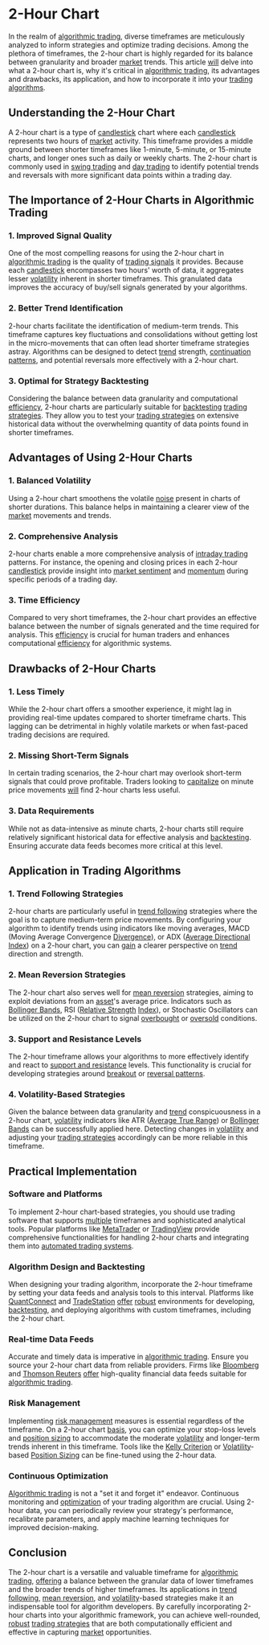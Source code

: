 # 2-Hour Chart

In the realm of [algorithmic trading](../a/algorithmic_trading.md), diverse timeframes are meticulously analyzed to inform strategies and optimize trading decisions. Among the plethora of timeframes, the 2-hour chart is highly regarded for its balance between granularity and broader [market](../m/market.md) trends. This article [will](../w/will.md) delve into what a 2-hour chart is, why it's critical in [algorithmic trading](../a/algorithmic_trading.md), its advantages and drawbacks, its application, and how to incorporate it into your [trading algorithms](../t/trading_algorithms.md).

## Understanding the 2-Hour Chart

A 2-hour chart is a type of [candlestick](../c/candlestick.md) chart where each [candlestick](../c/candlestick.md) represents two hours of [market](../m/market.md) activity. This timeframe provides a middle ground between shorter timeframes like 1-minute, 5-minute, or 15-minute charts, and longer ones such as daily or weekly charts. The 2-hour chart is commonly used in [swing trading](../s/swing_trading.md) and [day trading](../d/day_trading.md) to identify potential trends and reversals with more significant data points within a trading day.

## The Importance of 2-Hour Charts in Algorithmic Trading

### 1. Improved Signal Quality

One of the most compelling reasons for using the 2-hour chart in [algorithmic trading](../a/algorithmic_trading.md) is the quality of [trading signals](../t/trading_signals.md) it provides. Because each [candlestick](../c/candlestick.md) encompasses two hours' worth of data, it aggregates lesser [volatility](../v/volatility.md) inherent in shorter timeframes. This granulated data improves the accuracy of buy/sell signals generated by your algorithms.

### 2. Better Trend Identification

2-hour charts facilitate the identification of medium-term trends. This timeframe captures key fluctuations and consolidations without getting lost in the micro-movements that can often lead shorter timeframe strategies astray. Algorithms can be designed to detect [trend](../t/trend.md) strength, [continuation patterns](../c/continuation_patterns.md), and potential reversals more effectively with a 2-hour chart.

### 3. Optimal for Strategy Backtesting

Considering the balance between data granularity and computational [efficiency](../e/efficiency.md), 2-hour charts are particularly suitable for [backtesting](../b/backtesting.md) [trading strategies](../t/trading_strategies.md). They allow you to test your [trading strategies](../t/trading_strategies.md) on extensive historical data without the overwhelming quantity of data points found in shorter timeframes.

## Advantages of Using 2-Hour Charts

### 1. Balanced Volatility

Using a 2-hour chart smoothens the volatile [noise](../n/noise.md) present in charts of shorter durations. This balance helps in maintaining a clearer view of the [market](../m/market.md) movements and trends. 

### 2. Comprehensive Analysis

2-hour charts enable a more comprehensive analysis of [intraday trading](../i/intraday_trading.md) patterns. For instance, the opening and closing prices in each 2-hour [candlestick](../c/candlestick.md) provide insight into [market sentiment](../m/market_sentiment.md) and [momentum](../m/momentum.md) during specific periods of a trading day.

### 3. Time Efficiency

Compared to very short timeframes, the 2-hour chart provides an effective balance between the number of signals generated and the time required for analysis. This [efficiency](../e/efficiency.md) is crucial for human traders and enhances computational [efficiency](../e/efficiency.md) for algorithmic systems.

## Drawbacks of 2-Hour Charts

### 1. Less Timely

While the 2-hour chart offers a smoother experience, it might lag in providing real-time updates compared to shorter timeframe charts. This lagging can be detrimental in highly volatile markets or when fast-paced trading decisions are required.

### 2. Missing Short-Term Signals

In certain trading scenarios, the 2-hour chart may overlook short-term signals that could prove profitable. Traders looking to [capitalize](../c/capitalize.md) on minute price movements [will](../w/will.md) find 2-hour charts less useful.

### 3. Data Requirements

While not as data-intensive as minute charts, 2-hour charts still require relatively significant historical data for effective analysis and [backtesting](../b/backtesting.md). Ensuring accurate data feeds becomes more critical at this level.

## Application in Trading Algorithms

### 1. Trend Following Strategies

2-hour charts are particularly useful in [trend following](../t/trend_following.md) strategies where the goal is to capture medium-term price movements. By configuring your algorithm to identify trends using indicators like moving averages, MACD (Moving Average Convergence [Divergence](../d/divergence.md)), or ADX ([Average Directional Index](../a/average_directional_index_(adx).md)) on a 2-hour chart, you can [gain](../g/gain.md) a clearer perspective on [trend](../t/trend.md) direction and strength.

### 2. Mean Reversion Strategies

The 2-hour chart also serves well for [mean reversion](../m/mean_reversion.md) strategies, aiming to exploit deviations from an [asset](../a/asset.md)'s average price. Indicators such as [Bollinger Bands](../b/bollinger_bands.md), RSI ([Relative Strength](../r/relative_strength.md) [Index](../i/index_instrument.md)), or Stochastic Oscillators can be utilized on the 2-hour chart to signal [overbought](../o/overbought.md) or [oversold](../o/oversold.md) conditions.

### 3. Support and Resistance Levels

The 2-hour timeframe allows your algorithms to more effectively identify and react to [support and resistance](../s/support_and_resistance.md) levels. This functionality is crucial for developing strategies around [breakout](../b/breakout.md) or [reversal patterns](../r/reversal_patterns.md).

### 4. Volatility-Based Strategies

Given the balance between data granularity and [trend](../t/trend.md) conspicuousness in a 2-hour chart, [volatility](../v/volatility.md) indicators like ATR ([Average True Range](../a/average_true_range_(atr).md)) or [Bollinger Bands](../b/bollinger_bands.md) can be successfully applied here. Detecting changes in [volatility](../v/volatility.md) and adjusting your [trading strategies](../t/trading_strategies.md) accordingly can be more reliable in this timeframe.

## Practical Implementation

### Software and Platforms

To implement 2-hour chart-based strategies, you should use trading software that supports [multiple](../m/multiple.md) timeframes and sophisticated analytical tools. Popular platforms like [MetaTrader](https://www.metatrader4.com/) or [TradingView](https://www.tradingview.com/) provide comprehensive functionalities for handling 2-hour charts and integrating them into [automated trading systems](../a/automated_trading_systems.md).

### Algorithm Design and Backtesting

When designing your trading algorithm, incorporate the 2-hour timeframe by setting your data feeds and analysis tools to this interval. Platforms like [QuantConnect](https://www.quantconnect.com/) and [TradeStation](https://www.tradestation.com/) [offer](../o/offer.md) [robust](../r/robust.md) environments for developing, [backtesting](../b/backtesting.md), and deploying algorithms with custom timeframes, including the 2-hour chart.

### Real-time Data Feeds

Accurate and timely data is imperative in [algorithmic trading](../a/algorithmic_trading.md). Ensure you source your 2-hour chart data from reliable providers. Firms like [Bloomberg](https://www.bloomberg.com/professional/) and [Thomson Reuters](https://www.refinitiv.com/en) [offer](../o/offer.md) high-quality financial data feeds suitable for [algorithmic trading](../a/algorithmic_trading.md).

### Risk Management

Implementing [risk management](../r/risk_management.md) measures is essential regardless of the timeframe. On a 2-hour chart [basis](../b/basis.md), you can optimize your stop-loss levels and [position sizing](../p/position_sizing.md) to accommodate the moderate [volatility](../v/volatility.md) and longer-term trends inherent in this timeframe. Tools like the [Kelly Criterion](../k/kelly_criterion.md) or [Volatility](../v/volatility.md)-based [Position Sizing](../p/position_sizing.md) can be fine-tuned using the 2-hour data.

### Continuous Optimization

[Algorithmic trading](../a/algorithmic_trading.md) is not a "set it and forget it" endeavor. Continuous monitoring and [optimization](../o/optimization.md) of your trading algorithm are crucial. Using 2-hour data, you can periodically review your strategy's performance, recalibrate parameters, and apply machine learning techniques for improved decision-making.

## Conclusion

The 2-hour chart is a versatile and valuable timeframe for [algorithmic trading](../a/algorithmic_trading.md), [offering](../o/offering.md) a balance between the granular data of lower timeframes and the broader trends of higher timeframes. Its applications in [trend following](../t/trend_following.md), [mean reversion](../m/mean_reversion.md), and [volatility](../v/volatility.md)-based strategies make it an indispensable tool for algorithm developers. By carefully incorporating 2-hour charts into your algorithmic framework, you can achieve well-rounded, [robust](../r/robust.md) [trading strategies](../t/trading_strategies.md) that are both computationally efficient and effective in capturing [market](../m/market.md) opportunities.